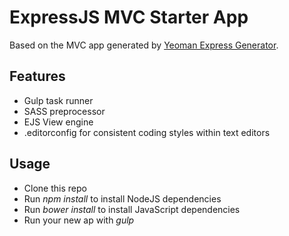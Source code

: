 


# ExpressJS MVC Starter App

Based on the MVC app generated by [Yeoman Express Generator](https://github.com/petecoop/generator-express).

## Features

 * Gulp task runner
 * SASS preprocessor
 * EJS View engine
 * .editorconfig for consistent coding styles within text editors

## Usage

* Clone this repo
* Run *npm install* to install NodeJS dependencies
* Run *bower install* to install JavaScript dependencies
* Run your new ap with *gulp*
